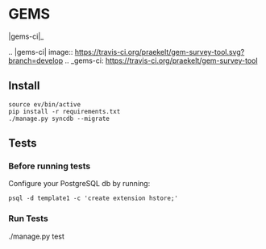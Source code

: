 # GEMS

|gems-ci|_

.. |gems-ci| image:: https://travis-ci.org/praekelt/gem-survey-tool.svg?branch=develop
.. _gems-ci: https://travis-ci.org/praekelt/gem-survey-tool

## Install
```
source ev/bin/active
pip install -r requirements.txt
./manage.py syncdb --migrate
```

## Tests
### Before running tests
Configure your PostgreSQL db by running: 
```
psql -d template1 -c 'create extension hstore;'
```

### Run Tests
./manage.py test

